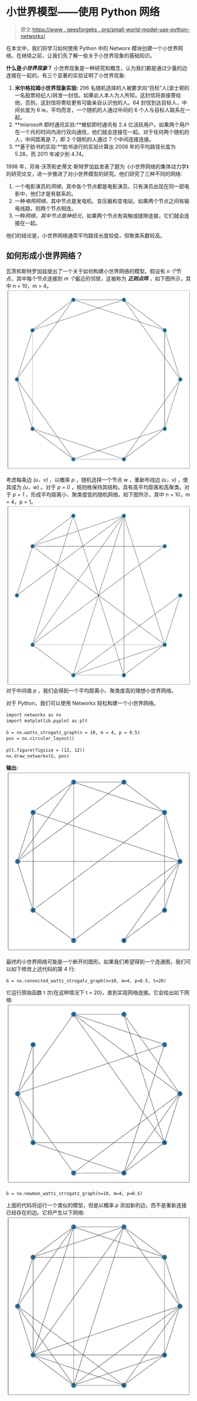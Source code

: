 # 小世界模型——使用 Python 网络

> 原文:[https://www . geesforgeks . org/small-world-model-use-python-networkx/](https://www.geeksforgeeks.org/small-world-model-using-python-networkx/)

在本文中，我们将学习如何使用 Python 中的 Networx 模块创建一个小世界网络。在继续之前，让我们先了解一些关于小世界现象的基础知识。

**什么是*小世界现象*？**
小世界现象是一种研究和概念，认为我们都是通过少量的边连接在一起的。有三个显著的实验证明了小世界现象:

1.  **米尔格拉姆小世界现象实验:** 296 名随机选择的人被要求向“目标”人(波士顿的一名股票经纪人)转发一封信。如果此人本人为人所知，这封信将直接寄给他，否则，这封信将寄给更有可能亲自认识他的人。64 封信到达目标人，中间长度为 6 ie。平均而言，一个随机的人通过中间的 6 个人与目标人联系在一起。
2.  **misrosoft 即时通讯实验:**微软即时通讯有 2.4 亿活跃用户。如果两个用户在一个月的时间内进行双向通信，他们就会连接在一起。对于任何两个随机的人，中间距离是 7，即 2 个随机的人通过 7 个中间连接连接。
3.  **基于脸书的实验:**脸书进行的实验计算出 2008 年的平均路径长度为 5.28，而 2011 年减少到 4.74。

1998 年，邓肯·沃茨和史蒂文·斯特罗加兹发表了题为《小世界网络的集体动力学》的研究论文，进一步推进了对小世界模型的研究。他们研究了三种不同的网络:

1.  一个电影演员的*网络*，其中各个节点都是电影演员，只有演员出现在同一部电影中，他们才是有联系的。
2.  一种*电网网络*，其中节点是发电机、变压器和变电站，如果两个节点之间有输电线路，则两个节点相连。
3.  一种*网络，其中节点是神经元*，如果两个节点有突触或缝隙连接，它们就会连接在一起。

他们的结论是，小世界网络通常平均路径长度较低，但聚类系数较高。

## 如何形成小世界网络？

瓦茨和斯特罗加兹提出了一个关于如何构建小世界网络的模型。假设有 *n 个*节点，其中每个节点连接到 *m 个*最近的邻居，这被称为 ***正则点阵*** ，如下图所示，其中 n = 10，m = 4。
![](img/449c077305a47e76a5ddcdaebdf366dd.png)

考虑每条边 *(u，v)* ，以概率 *p* ，随机选择一个节点 *w* ，重新布线边 *(u，v)* ，使其成为 *(u，w)* 。对于 *p = 0* ，规则格保持其结构，具有高平均距离和高聚类。对于 *p = 1* ，形成平均距离小、聚类度低的随机网络。如下图所示，其中 n = 10，m = 4，p = 1。
![](img/6cd4f4f9ad70dfedc2b84517a7daa152.png)
对于中间值 *p* ，我们会得到一个平均距离小、聚类度高的理想小世界网络。

对于 Python，我们可以使用 Networkx 轻松构建一个小世界网络。

```
import networkx as nx
import matplotlib.pyplot as plt

G = nx.watts_strogatz_graph(n = 10, m = 4, p = 0.5)
pos = nx.circular_layout()

plt.figure(figsize = (12, 12))
nx.draw_networkx(G, pos)
```

**输出:**
![](img/8e8ec454b09d672054c91c589c548c09.png)

最终的小世界网络可能是一个断开的图形。如果我们希望得到一个连通图，我们可以如下修改上述代码的第 4 行:

```
G = nx.connected_watts_strogatz_graph(n=10, m=4, p=0.5, t=20)
```

它运行原始函数 t 次(在这种情况下 t = 20)，直到实现网络连接。它会给出如下网络:
![](img/04fd3e6b375380314ff0e9ab1ac26c15.png)

```
G = nx.newman_watts_strogatz_graph(n=10, m=4, p=0.5)
```

上面的代码将运行一个类似的模型，但是以概率 *p* 添加新的边，而不是重新连接已经存在的边。它将产生以下网络:
![](img/4546e69d5110d17c4588b56e88d96618.png)